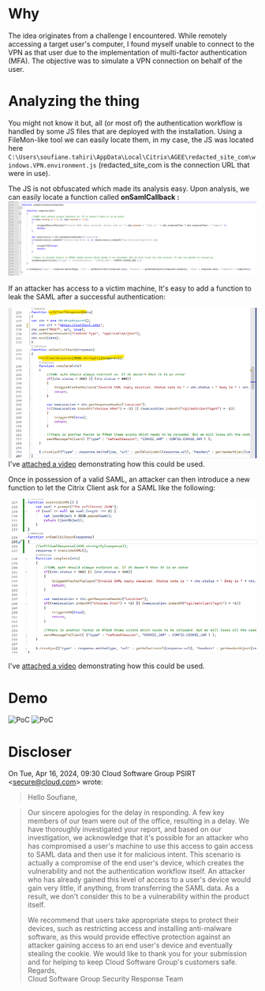 
# Why
The idea originates from a challenge I encountered. While remotely accessing a target user's computer, I found myself unable to connect to the VPN as that user due to the implementation of multi-factor authentication (MFA). The objective was to simulate a VPN connection on behalf of the user.

# Analyzing the thing
You might not know it but, all (or most of) the authentication workflow is handled by some JS files that are deployed with the installation.
Using a FileMon-like tool we can easily locate them, in my case, the JS was located here `C:\Users\soufiane.tahiri\AppData\Local\Citrix\AGEE\redacted_site_com\windows.VPN.environment.js` (redacted_site_com is the connection URL  that were in  use).

The JS is not obfuscated which made its analysis easy.
Upon analysis, we can easily locate a function called **onSamlCallback :**
![enter image description here](https://raw.githubusercontent.com/soufianetahiri/CitrixSecureAccessSAML/main/images/samlcallback.png)

If an attacker has access to a victim machine, It's easy to add a function to leak the SAML after a successful authentication:

![enter image description here](https://raw.githubusercontent.com/soufianetahiri/CitrixSecureAccessSAML/main/images/exfilsaml.png)
I've [attached a video](https://github.com/soufianetahiri/CitrixSecureAccessSAML/blob/main/images/citrix.mp4) demonstrating how this could be used. 

Once in possession of a valid SAML, an attacker can then introduce a new function to let the Citrix Client ask for a SAML like the following:

![enter image description here](https://raw.githubusercontent.com/soufianetahiri/CitrixSecureAccessSAML/main/images/samlusage.png)

I've [attached a video](https://github.com/soufianetahiri/CitrixSecureAccessSAML/blob/main/images/citrix2.mp4) demonstrating how this could be used. 

# Demo

![PoC](https://github.com/soufianetahiri/CitrixSecureAccessSAML/blob/main/images/citrix.gif?raw=true)
![PoC](https://github.com/soufianetahiri/CitrixSecureAccessSAML/blob/main/images/citrix2.gif?raw=true)

# Discloser


On Tue, Apr 16, 2024, 09:30 Cloud Software Group PSIRT <[secure@cloud.com](mailto:secure@cloud.com)> wrote:  

> Hello Soufiane,

> Our sincere apologies for the delay in responding. A few key members of our team were out of the office, resulting in a delay.
> We have thoroughly investigated your report, and based on our investigation, we acknowledge that it's possible for an attacker who has compromised a user's machine to use this access to gain access to SAML data and then use it for malicious intent. This scenario is actually a compromise of the end user's device, which creates the vulnerability and not the authentication workflow itself. An attacker who has already gained this level of access to a user's device would gain very little, if anything, from transferring the SAML data. As a result, we don't consider this to be a vulnerability within the product itself.  
>   
> We recommend that users take appropriate steps to protect their devices, such as restricting access and installing anti-malware software, as this would provide effective protection against an attacker gaining access to an end user's device and eventually stealing the cookie.
> We would like to thank you for your submission and for helping to keep Cloud Software Group's customers safe.  
> Regards,  
> Cloud Software Group Security Response Team
